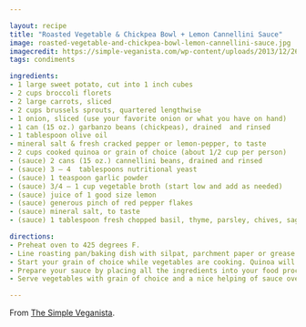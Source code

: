 ```yaml
---

layout: recipe
title: "Roasted Vegetable & Chickpea Bowl + Lemon Cannellini Sauce"
image: roasted-vegetable-and-chickpea-bowl-lemon-cannellini-sauce.jpg
imagecredit: https://simple-veganista.com/wp-content/uploads/2013/12/26817558243_d1b927c4e0_h.jpg
tags: condiments

ingredients:
- 1 large sweet potato, cut into 1 inch cubes
- 2 cups broccoli florets
- 2 large carrots, sliced
- 2 cups brussels sprouts, quartered lengthwise
- 1 onion, sliced (use your favorite onion or what you have on hand)
- 1 can (15 oz.) garbanzo beans (chickpeas), drained  and rinsed
- 1 tablespoon olive oil
- mineral salt & fresh cracked pepper or lemon-pepper, to taste
- 2 cups cooked quinoa or grain of choice (about 1/2 cup per person)
- (sauce) 2 cans (15 oz.) cannellini beans, drained and rinsed
- (sauce) 3 – 4  tablespoons nutritional yeast
- (sauce) 1 teaspoon garlic powder
- (sauce) 3/4 – 1 cup vegetable broth (start low and add as needed)
- (sauce) juice of 1 good size lemon
- (sauce) generous pinch of red pepper flakes
- (sauce) mineral salt, to taste
- (sauce) 1 tablespoon fresh chopped basil, thyme, parsley, chives, sage or tarragon (choose your favorite or what use what you have on hand)

directions:
- Preheat oven to 425 degrees F.
- Line roasting pan/baking dish with silpat, parchment paper or grease lightly with neutral oil. Add vegetables to roasting pan and toss to coat with olive oil. Arrange vegetables in a single layer (as much as possible), sprinkle with salt and pepper to taste. Roast vegetables until tender and lightly browned, about 45 minutes, mixing once halfway through.
- Start your grain of choice while vegetables are cooking. Quinoa will take about 30 minutes.
- Prepare your sauce by placing all the ingredients into your food processor/blender, except for the herbs, and process until smooth. Add extra broth as needed to thin. Add in herbs and pulse once or twice. Place sauce in a small saucepan and heat over low heat, uncovered, until warm, stirring occasionally.
- Serve vegetables with grain of choice and a nice helping of sauce over top. Serve warm.

---
```


From [The Simple Veganista](https://simple-veganista.com/roasted-vegetables-chickpeas-with-lemon/).
